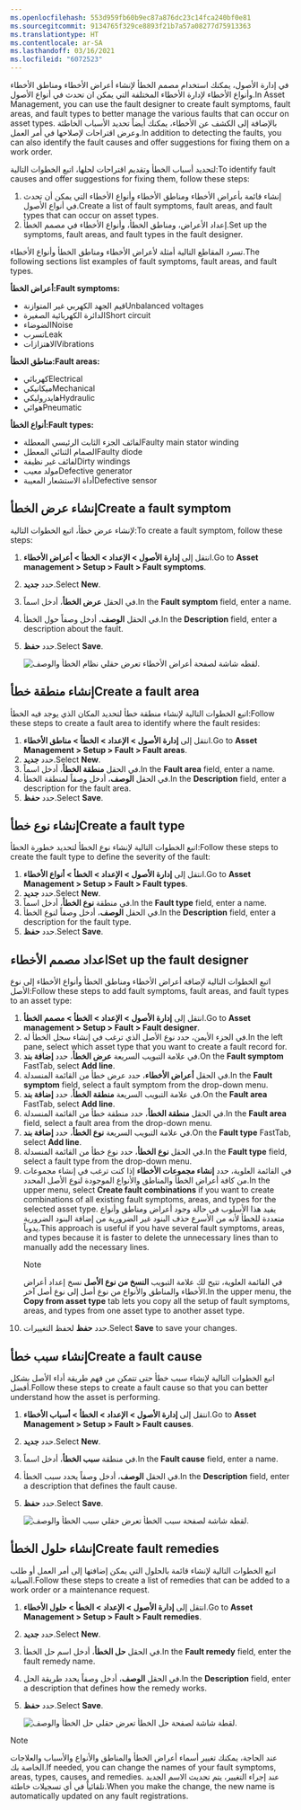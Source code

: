 ```yaml
---
ms.openlocfilehash: 553d959fb60b9ec87a876dc23c14fca240bf0e81
ms.sourcegitcommit: 9134765f329ce8893f21b7a57a08277d75913363
ms.translationtype: HT
ms.contentlocale: ar-SA
ms.lasthandoff: 03/16/2021
ms.locfileid: "6072523"
---
```

<span data-ttu-id="a73df-101">في إدارة الأصول، يمكنك استخدام مصمم الخطأ لإنشاء أعراض الأخطاء ومناطق الأخطاء وأنواع الأخطاء لإدارة الأخطاء المختلفة التي يمكن ان تحدث في أنواع الأصول.</span><span class="sxs-lookup"><span data-stu-id="a73df-101">In Asset Management, you can use the fault designer to create fault symptoms, fault areas, and fault types to better manage the various faults that can occur on asset types.</span></span> <span data-ttu-id="a73df-102">بالإضافة إلى الكشف عن الأخطاء، يمكنك أيضاً تحديد الأسباب الخاطئة وعرض اقتراحات لإصلاحها في أمر العمل.</span><span class="sxs-lookup"><span data-stu-id="a73df-102">In addition to detecting the faults, you can also identify the fault causes and offer suggestions for fixing them on a work order.</span></span>  

<span data-ttu-id="a73df-103">لتحديد أسباب الخطأ وتقديم اقتراحات لحلها، اتبع الخطوات التالية:</span><span class="sxs-lookup"><span data-stu-id="a73df-103">To identify fault causes and offer suggestions for fixing them, follow these steps:</span></span>

1.  <span data-ttu-id="a73df-104">إنشاء قائمة بأعراض الأخطاء ومناطق الأخطاء وأنواع الأخطاء التي يمكن أن تحدث في أنواع الأصول.</span><span class="sxs-lookup"><span data-stu-id="a73df-104">Create a list of fault symptoms, fault areas, and fault types that can occur on asset types.</span></span>
2.  <span data-ttu-id="a73df-105">إعداد الأعراض، ومناطق الخطأ، وأنواع الأخطاء في مصمم الخطأ.</span><span class="sxs-lookup"><span data-stu-id="a73df-105">Set up the symptoms, fault areas, and fault types in the fault designer.</span></span>

<span data-ttu-id="a73df-106">تسرد المقاطع التالية أمثلة لأعراض الأخطاء ومناطق الخطأ وأنواع الأخطاء.</span><span class="sxs-lookup"><span data-stu-id="a73df-106">The following sections list examples of fault symptoms, fault areas, and fault types.</span></span>

<span data-ttu-id="a73df-107">**أعراض الخطأ:**</span><span class="sxs-lookup"><span data-stu-id="a73df-107">**Fault symptoms:**</span></span>

- <span data-ttu-id="a73df-108">قيم الجهد الكهربي غير المتوازنة</span><span class="sxs-lookup"><span data-stu-id="a73df-108">Unbalanced voltages</span></span>
- <span data-ttu-id="a73df-109">الدائرة الكهربائية الصغيرة</span><span class="sxs-lookup"><span data-stu-id="a73df-109">Short circuit</span></span>
- <span data-ttu-id="a73df-110">الضوضاء</span><span class="sxs-lookup"><span data-stu-id="a73df-110">Noise</span></span>
- <span data-ttu-id="a73df-111">تسرب</span><span class="sxs-lookup"><span data-stu-id="a73df-111">Leak</span></span>
- <span data-ttu-id="a73df-112">الاهتزازات</span><span class="sxs-lookup"><span data-stu-id="a73df-112">Vibrations</span></span>

<span data-ttu-id="a73df-113">**مناطق الخطأ:**</span><span class="sxs-lookup"><span data-stu-id="a73df-113">**Fault areas:**</span></span>

- <span data-ttu-id="a73df-114">كهربائي</span><span class="sxs-lookup"><span data-stu-id="a73df-114">Electrical</span></span>
- <span data-ttu-id="a73df-115">ميكانيكي</span><span class="sxs-lookup"><span data-stu-id="a73df-115">Mechanical</span></span>
- <span data-ttu-id="a73df-116">هايدروليكي</span><span class="sxs-lookup"><span data-stu-id="a73df-116">Hydraulic</span></span>
- <span data-ttu-id="a73df-117">هوائي</span><span class="sxs-lookup"><span data-stu-id="a73df-117">Pneumatic</span></span>

<span data-ttu-id="a73df-118">**أنواع الخطأ:**</span><span class="sxs-lookup"><span data-stu-id="a73df-118">**Fault types:**</span></span>

- <span data-ttu-id="a73df-119">لفائف الجزء الثابت الرئيسي المعطلة</span><span class="sxs-lookup"><span data-stu-id="a73df-119">Faulty main stator winding</span></span>
- <span data-ttu-id="a73df-120">الصمام الثنائي المعطل</span><span class="sxs-lookup"><span data-stu-id="a73df-120">Faulty diode</span></span>
- <span data-ttu-id="a73df-121">لفائف غير نظيفة</span><span class="sxs-lookup"><span data-stu-id="a73df-121">Dirty windings</span></span>
- <span data-ttu-id="a73df-122">مولد معيب</span><span class="sxs-lookup"><span data-stu-id="a73df-122">Defective generator</span></span>
- <span data-ttu-id="a73df-123">أداة الاستشعار المعيبة</span><span class="sxs-lookup"><span data-stu-id="a73df-123">Defective sensor</span></span>

## <a name="create-a-fault-symptom"></a><span data-ttu-id="a73df-124">إنشاء عرض الخطأ</span><span class="sxs-lookup"><span data-stu-id="a73df-124">Create a fault symptom</span></span>
<span data-ttu-id="a73df-125">لإنشاء عرض خطأ، اتبع الخطوات التالية:</span><span class="sxs-lookup"><span data-stu-id="a73df-125">To create a fault symptom, follow these steps:</span></span>

1.  <span data-ttu-id="a73df-126">انتقل إلى **إدارة الأصول > الإعداد > الخطأ > أعراض الأخطاء**.</span><span class="sxs-lookup"><span data-stu-id="a73df-126">Go to **Asset management > Setup > Fault > Fault symptoms**.</span></span>
2.  <span data-ttu-id="a73df-127">حدد **جديد**.</span><span class="sxs-lookup"><span data-stu-id="a73df-127">Select **New**.</span></span>
3.  <span data-ttu-id="a73df-128">في الحقل **عرض الخطأ**، أدخل اسماً.</span><span class="sxs-lookup"><span data-stu-id="a73df-128">In the **Fault symptom** field, enter a name.</span></span> 
4.  <span data-ttu-id="a73df-129">في الحقل **الوصف**، أدخل وصفاً حول الخطأ.</span><span class="sxs-lookup"><span data-stu-id="a73df-129">In the **Description** field, enter a description about the fault.</span></span>
5.  <span data-ttu-id="a73df-130">حدد **حفظ**.</span><span class="sxs-lookup"><span data-stu-id="a73df-130">Select **Save**.</span></span>

    ![لقطه شاشة لصفحة أعراض الأخطاء تعرض حقلي نظام الخطأ والوصف.](../media/fault-symptom-ssm.png) 


## <a name="create-a-fault-area"></a><span data-ttu-id="a73df-132">إنشاء منطقة خطأ</span><span class="sxs-lookup"><span data-stu-id="a73df-132">Create a fault area</span></span>
<span data-ttu-id="a73df-133">اتبع الخطوات التالية لإنشاء منطقة خطأ لتحديد المكان الذي يوجد فيه الخطأ:</span><span class="sxs-lookup"><span data-stu-id="a73df-133">Follow these steps to create a fault area to identify where the fault resides:</span></span>

1.  <span data-ttu-id="a73df-134">انتقل إلى **إدارة الأصول > الإعداد > الخطأ > مناطق الأخطاء**.</span><span class="sxs-lookup"><span data-stu-id="a73df-134">Go to **Asset Management > Setup > Fault > Fault areas**.</span></span>
2.  <span data-ttu-id="a73df-135">حدد **جديد**.</span><span class="sxs-lookup"><span data-stu-id="a73df-135">Select **New**.</span></span>
3.  <span data-ttu-id="a73df-136">في الحقل **منطقة الخطأ**، أدخل اسماً.</span><span class="sxs-lookup"><span data-stu-id="a73df-136">In the **Fault area** field, enter a name.</span></span>
4.  <span data-ttu-id="a73df-137">في الحقل **الوصف**، أدخل وصفاً لمنطقة الخطأ.</span><span class="sxs-lookup"><span data-stu-id="a73df-137">In the **Description** field, enter a description for the fault area.</span></span>
5.  <span data-ttu-id="a73df-138">حدد **حفظ**.</span><span class="sxs-lookup"><span data-stu-id="a73df-138">Select **Save**.</span></span>

## <a name="create-a-fault-type"></a><span data-ttu-id="a73df-139">إنشاء نوع خطأ</span><span class="sxs-lookup"><span data-stu-id="a73df-139">Create a fault type</span></span>
<span data-ttu-id="a73df-140">اتبع الخطوات التالية لإنشاء نوع الخطأ لتحديد خطورة الخطأ:</span><span class="sxs-lookup"><span data-stu-id="a73df-140">Follow these steps to create the fault type to define the severity of the fault:</span></span>

1.  <span data-ttu-id="a73df-141">انتقل إلى **إدارة الأصول > الإعداد > الخطأ > أنواع الأخطاء**.</span><span class="sxs-lookup"><span data-stu-id="a73df-141">Go to **Asset Management > Setup > Fault > Fault types**.</span></span>
2.  <span data-ttu-id="a73df-142">حدد **جديد**.</span><span class="sxs-lookup"><span data-stu-id="a73df-142">Select **New**.</span></span>
3.  <span data-ttu-id="a73df-143">في منطقة **نوع الخطأ**، أدخل اسماً.</span><span class="sxs-lookup"><span data-stu-id="a73df-143">In the **Fault type** field, enter a name.</span></span>
4.  <span data-ttu-id="a73df-144">في الحقل **الوصف**، أدخل وصفاً لنوع الخطأ.</span><span class="sxs-lookup"><span data-stu-id="a73df-144">In the **Description** field, enter a description for the fault type.</span></span>
5.  <span data-ttu-id="a73df-145">حدد **حفظ**.</span><span class="sxs-lookup"><span data-stu-id="a73df-145">Select **Save**.</span></span>

## <a name="set-up-the-fault-designer"></a><span data-ttu-id="a73df-146">اعداد مصمم الأخطاء</span><span class="sxs-lookup"><span data-stu-id="a73df-146">Set up the fault designer</span></span>
<span data-ttu-id="a73df-147">اتبع الخطوات التالية لإضافة أعراض الأخطاء ومناطق الخطأ وأنواع الأخطاء إلى نوع الأصل:</span><span class="sxs-lookup"><span data-stu-id="a73df-147">Follow these steps to add fault symptoms, fault areas, and fault types to an asset type:</span></span>

1.  <span data-ttu-id="a73df-148">انتقل إلى **إدارة الأصول > الإعداد > الخطأ > مصمم الخطأ**.</span><span class="sxs-lookup"><span data-stu-id="a73df-148">Go to **Asset management > Setup > Fault > Fault designer**.</span></span>
2.  <span data-ttu-id="a73df-149">في الجزء الأيمن، حدد نوع الأصل الذي ترغب في إنشاء سجل الخطأ له.</span><span class="sxs-lookup"><span data-stu-id="a73df-149">In the left pane, select which asset type that you want to create a fault record for.</span></span>
3.  <span data-ttu-id="a73df-150">في علامة التبويب السريعة **عرض الخطأ**، حدد **إضافة بند**.</span><span class="sxs-lookup"><span data-stu-id="a73df-150">On the **Fault symptom** FastTab, select **Add line**.</span></span>
4.  <span data-ttu-id="a73df-151">في الحقل **أعراض الأخطاء**، حدد عرض خطأ من القائمة المنسدلة.</span><span class="sxs-lookup"><span data-stu-id="a73df-151">In the **Fault symptom** field, select a fault symptom from the drop-down menu.</span></span>
5.  <span data-ttu-id="a73df-152">في علامة التبويب السريعة **منطقة الخطأ**، حدد **إضافة بند**.</span><span class="sxs-lookup"><span data-stu-id="a73df-152">On the **Fault area** FastTab, select **Add line**.</span></span>
6.  <span data-ttu-id="a73df-153">في الحقل **منطقة الخطأ**، حدد منطقة خطأ من القائمة المنسدلة.</span><span class="sxs-lookup"><span data-stu-id="a73df-153">In the **Fault area** field, select a fault area from the drop-down menu.</span></span>
7.  <span data-ttu-id="a73df-154">في علامة التبويب السريعة **نوع الخطأ**، حدد **إضافة بند**.</span><span class="sxs-lookup"><span data-stu-id="a73df-154">On the **Fault type** FastTab, select **Add line**.</span></span>
8.  <span data-ttu-id="a73df-155">في الحقل **نوع الخطأ**، حدد نوع خطأ من القائمة المنسدلة.</span><span class="sxs-lookup"><span data-stu-id="a73df-155">In the **Fault type** field, select a fault type from the drop-down menu.</span></span>
9.  <span data-ttu-id="a73df-156">في القائمة العلوية، حدد **إنشاء مجموعات الأخطاء** إذا كنت ترغب في إنشاء مجموعات من كافة أعراض الخطأ والمناطق والأنواع الموجودة لنوع الأصل المحدد.</span><span class="sxs-lookup"><span data-stu-id="a73df-156">In the upper menu, select **Create fault combinations** if you want to create combinations of all existing fault symptoms, areas, and types for the selected asset type.</span></span> <span data-ttu-id="a73df-157">يفيد هذا الأسلوب في حالة وجود أعراض ومناطق وأنواع متعددة للخطأ لأنه من الأسرع حذف البنود غير الضرورية من إضافة البنود الضرورية يدوياً.</span><span class="sxs-lookup"><span data-stu-id="a73df-157">This approach is useful if you have several fault symptoms, areas, and types because it is faster to delete the unnecessary lines than to manually add the necessary lines.</span></span>
    > [!NOTE]
    > <span data-ttu-id="a73df-158">في القائمة العلوية، تتيح لك علامة التبويب **النسخ من نوع الأصل** نسخ إعداد أعراض الأخطاء والمناطق والأنواع من نوع أصل إلى نوع أصل آخر.</span><span class="sxs-lookup"><span data-stu-id="a73df-158">In the upper menu, the **Copy from asset type** tab lets you copy all the setup of fault symptoms, areas, and types from one asset type to another asset type.</span></span>
10. <span data-ttu-id="a73df-159">حدد **حفظ** لحفظ التغييرات.</span><span class="sxs-lookup"><span data-stu-id="a73df-159">Select **Save** to save your changes.</span></span>


## <a name="create-a-fault-cause"></a><span data-ttu-id="a73df-160">إنشاء سبب خطأ</span><span class="sxs-lookup"><span data-stu-id="a73df-160">Create a fault cause</span></span>
<span data-ttu-id="a73df-161">اتبع الخطوات التالية لإنشاء سبب خطأ حتى تتمكن من فهم طريقة أداء الأصل بشكل أفضل.</span><span class="sxs-lookup"><span data-stu-id="a73df-161">Follow these steps to create a fault cause so that you can better understand how the asset is performing.</span></span> 

1.  <span data-ttu-id="a73df-162">انتقل إلى **إدارة الأصول > الإعداد > الخطأ > أسباب الأخطاء**.</span><span class="sxs-lookup"><span data-stu-id="a73df-162">Go to **Asset Management > Setup > Fault > Fault causes**.</span></span>
2.  <span data-ttu-id="a73df-163">حدد **جديد‎**.</span><span class="sxs-lookup"><span data-stu-id="a73df-163">Select **New**.</span></span>
3.  <span data-ttu-id="a73df-164">في منطقة **سبب الخطأ**، أدخل اسماً.</span><span class="sxs-lookup"><span data-stu-id="a73df-164">In the **Fault cause** field, enter a name.</span></span>
4.  <span data-ttu-id="a73df-165">في الحقل **الوصف**، أدخل وصفاً يحدد سبب الخطأ.</span><span class="sxs-lookup"><span data-stu-id="a73df-165">In the **Description** field, enter a description that defines the fault cause.</span></span>
5.  <span data-ttu-id="a73df-166">حدد **حفظ**.</span><span class="sxs-lookup"><span data-stu-id="a73df-166">Select **Save**.</span></span>

    ![لقطة شاشة لصفحة سبب الخطأ تعرض حقلي سبب الخطأ والوصف.](../media/fault-cause-ssm.png) 
 
## <a name="create-fault-remedies"></a><span data-ttu-id="a73df-168">إنشاء حلول الخطأ</span><span class="sxs-lookup"><span data-stu-id="a73df-168">Create fault remedies</span></span>
<span data-ttu-id="a73df-169">اتبع الخطوات التالية لإنشاء قائمة بالحلول التي يمكن إضافتها إلى أمر العمل أو طلب الصيانة.</span><span class="sxs-lookup"><span data-stu-id="a73df-169">Follow these steps to create a list of remedies that can be added to a work order or a maintenance request.</span></span>

1.  <span data-ttu-id="a73df-170">انتقل إلى **إدارة الأصول > الإعداد > الخطأ > حلول الأخطاء**.</span><span class="sxs-lookup"><span data-stu-id="a73df-170">Go to **Asset Management > Setup > Fault > Fault remedies**.</span></span>
2.  <span data-ttu-id="a73df-171">حدد **جديد‎**.</span><span class="sxs-lookup"><span data-stu-id="a73df-171">Select **New**.</span></span>
3.  <span data-ttu-id="a73df-172">في الحقل **حل الخطأ**، أدخل اسم حل الخطأ.</span><span class="sxs-lookup"><span data-stu-id="a73df-172">In the **Fault remedy** field, enter the fault remedy name.</span></span>
4.  <span data-ttu-id="a73df-173">في الحقل **الوصف**، أدخل وصفاً يحدد طريقة الحل.</span><span class="sxs-lookup"><span data-stu-id="a73df-173">In the **Description** field, enter a description that defines how the remedy works.</span></span>
5.  <span data-ttu-id="a73df-174">حدد **حفظ**.</span><span class="sxs-lookup"><span data-stu-id="a73df-174">Select **Save**.</span></span>

    ![لقطة شاشة لصفحة حل الخطأ تعرض حقلي حل الخطأ والوصف.](../media/fault-remedy-ssm.png) 
 


> [!NOTE]
> <span data-ttu-id="a73df-176">عند الحاجة، يمكنك تغيير أسماء أعراض الخطأ والمناطق والأنواع والأسباب والعلاجات الخاصة بك.</span><span class="sxs-lookup"><span data-stu-id="a73df-176">If needed, you can change the names of your fault symptoms, areas, types, causes, and remedies.</span></span> <span data-ttu-id="a73df-177">عند إجراء التغيير، يتم تحديث الاسم الجديد تلقائياً في أي تسجيلات خاطئة.</span><span class="sxs-lookup"><span data-stu-id="a73df-177">When you make the change, the new name is automatically updated on any fault registrations.</span></span> 



